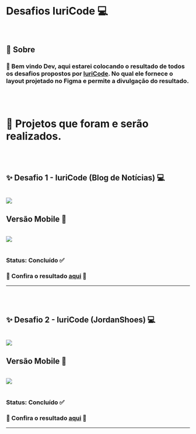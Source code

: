 <br>

# Desafios IuriCode 💻

<br>

## 📌 Sobre

### 🥇 Bem vindo Dev, aqui estarei colocando o resultado de todos os desafios propostos por <a href="https://www.linkedin.com/in/iuricode/" target="_blank">IuriCode</a>. No qual ele fornece o layout projetado no Figma e permite a divulgação do resultado.

<br>


<br>

# 🎯 Projetos que foram e serão realizados. 

<br>
<br>

## ✨ Desafio 1 - IuriCode (Blog de Notícias) 💻
<br>
<img src= "./projetosProntos/desafio1/blog.png">

<br>

## Versão Mobile 📱
<br>
<img src= "./projetosProntos/desafio1/blog-mobile.png">

<br>

<br>

### Status: Concluído ✅
### 🧐 Confira o resultado <a href="https://blog-desafio1.netlify.app" target="_blank">aqui</a> 🧐
-----------------------------------------------------------------------------------------
<br>
<br>



## ✨ Desafio 2 - IuriCode (JordanShoes) 💻
<br>
<img src= "./projetosProntos/desafio2/jordanshoes.png">

<br>

## Versão Mobile 📱
<br>
<img src= "./projetosProntos/desafio2/jordanshoes-mobile.png">

<br>

<br>

### Status: Concluído ✅
### 🧐 Confira o resultado <a href="https://jordanshoes-desafio2.netlify.app" target="_blank">aqui</a> 🧐
-----------------------------------------------------------------------------------------
<br>
<br>
